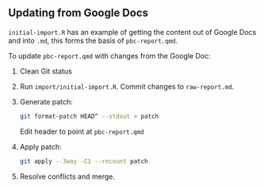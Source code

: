 ## Updating from Google Docs

`initial-import.R` has an example of getting the content out of Google Docs and into `.md`, this forms the basis of `pbc-report.qmd`.

To update `pbc-report.qmd` with changes from the Google Doc:

1.  Clean Git status

2.  Run `import/initial-import.R`. Commit changes to `raw-report.md`.

3.  Generate patch:

    ``` bash
    git format-patch HEAD^ --stdout > patch
    ```
    
    Edit header to point at `pbc-report.qmd`

4.  Apply patch:
    
    ``` bash
    git apply --3way -C1 --recount patch
    ```

5.  Resolve conflicts and merge.